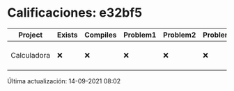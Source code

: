 # Calificaciones: e32bf5
|Project|Exists|Compiles|Problem1|Problem2|Problem3|Extra|CommitHash|CommitDate|CheckDate|Comments|DueDate|Grade|
|-|-|-|-|-|-|-|-|-|-|-|-|-|
|Calculadora|❌|❌|❌|❌|❌|❌|NA|NA|14-09-2021 08:02:30|No se encontró el archivo en PracticasComputacionI/Calculadora/Calculadora.cpp|17-09-2021 21:00:00|5.0|

Última actualización: 14-09-2021 08:02